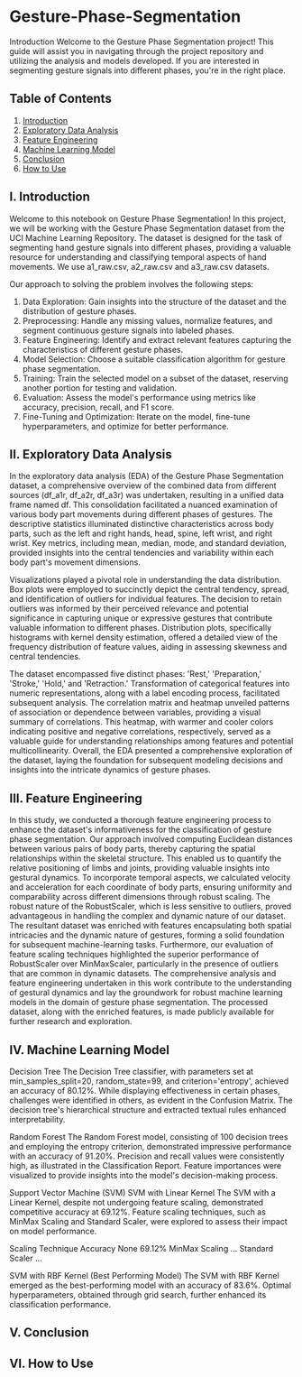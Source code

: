 # Gesture-Phase-Segmentation
Introduction
Welcome to the Gesture Phase Segmentation project! This guide will assist you in navigating through the project repository and utilizing the analysis and models developed. If you are interested in segmenting gesture signals into different phases, you're in the right place.

## Table of Contents

1. [Introduction](#i-introduction)
2. [Exploratory Data Analysis](#iii-exploratory-data-analysis)
3. [Feature Engineering](#iv-feature-engineering)
4. [Machine Learning Model](#v-machine-learning-model)
5. [Conclusion](#vi-conclusion)
6. [How to Use](#vii-how-to-use)

## I. Introduction
Welcome to this notebook on Gesture Phase Segmentation! In this project, we will be working with the Gesture Phase Segmentation dataset from the UCI Machine Learning Repository. The dataset is designed for the task of segmenting hand gesture signals into different phases, providing a valuable resource for understanding and classifying temporal aspects of hand movements. We use a1_raw.csv, a2_raw.csv and a3_raw.csv datasets.

Our approach to solving the problem involves the following steps:
   1. Data Exploration: Gain insights into the structure of the dataset and the distribution of gesture phases.
   2. Preprocessing: Handle any missing values, normalize features, and segment continuous gesture signals into labeled phases.
   3. Feature Engineering: Identify and extract relevant features capturing the characteristics of different gesture phases.
   4. Model Selection: Choose a suitable classification algorithm for gesture phase segmentation.
   5. Training: Train the selected model on a subset of the dataset, reserving another portion for testing and validation.
   6. Evaluation: Assess the model's performance using metrics like accuracy, precision, recall, and F1 score.
   7. Fine-Tuning and Optimization: Iterate on the model, fine-tune hyperparameters, and optimize for better performance.

## II. Exploratory Data Analysis

In the exploratory data analysis (EDA) of the Gesture Phase Segmentation dataset, a comprehensive overview of the combined data from different sources (df_a1r, df_a2r, df_a3r) was undertaken, resulting in a unified data frame named df. This consolidation facilitated a nuanced examination of various body part movements during different phases of gestures. The descriptive statistics illuminated distinctive characteristics across body parts, such as the left and right hands, head, spine, left wrist, and right wrist. Key metrics, including mean, median, mode, and standard deviation, provided insights into the central tendencies and variability within each body part's movement dimensions.

Visualizations played a pivotal role in understanding the data distribution. Box plots were employed to succinctly depict the central tendency, spread, and identification of outliers for individual features. The decision to retain outliers was informed by their perceived relevance and potential significance in capturing unique or expressive gestures that contribute valuable information to different phases. Distribution plots, specifically histograms with kernel density estimation, offered a detailed view of the frequency distribution of feature values, aiding in assessing skewness and central tendencies.

The dataset encompassed five distinct phases: 'Rest,' 'Preparation,' 'Stroke,' 'Hold,' and 'Retraction.' Transformation of categorical features into numeric representations, along with a label encoding process, facilitated subsequent analysis. The correlation matrix and heatmap unveiled patterns of association or dependence between variables, providing a visual summary of correlations. This heatmap, with warmer and cooler colors indicating positive and negative correlations, respectively, served as a valuable guide for understanding relationships among features and potential multicollinearity. Overall, the EDA presented a comprehensive exploration of the dataset, laying the foundation for subsequent modeling decisions and insights into the intricate dynamics of gesture phases.

## III. Feature Engineering 
In this study, we conducted a thorough feature engineering process to enhance the dataset's informativeness for the classification of gesture phase segmentation. Our approach involved computing Euclidean distances between various pairs of body parts, thereby capturing the spatial relationships within the skeletal structure. This enabled us to quantify the relative positioning of limbs and joints, providing valuable insights into gestural dynamics. To incorporate temporal aspects, we calculated velocity and acceleration for each coordinate of body parts, ensuring uniformity and comparability across different dimensions through robust scaling. The robust nature of the RobustScaler, which is less sensitive to outliers, proved advantageous in handling the complex and dynamic nature of our dataset. The resultant dataset was enriched with features encapsulating both spatial intricacies and the dynamic nature of gestures, forming a solid foundation for subsequent machine-learning tasks. Furthermore, our evaluation of feature scaling techniques highlighted the superior performance of RobustScaler over MinMaxScaler, particularly in the presence of outliers that are common in dynamic datasets. The comprehensive analysis and feature engineering undertaken in this work contribute to the understanding of gestural dynamics and lay the groundwork for robust machine learning models in the domain of gesture phase segmentation. The processed dataset, along with the enriched features, is made publicly available for further research and exploration.

## IV. Machine Learning Model
Decision Tree
The Decision Tree classifier, with parameters set at min_samples_split=20, random_state=99, and criterion='entropy', achieved an accuracy of 80.12%. While displaying effectiveness in certain phases, challenges were identified in others, as evident in the Confusion Matrix. The decision tree's hierarchical structure and extracted textual rules enhanced interpretability.

Random Forest
The Random Forest model, consisting of 100 decision trees and employing the entropy criterion, demonstrated impressive performance with an accuracy of 91.20%. Precision and recall values were consistently high, as illustrated in the Classification Report. Feature importances were visualized to provide insights into the model's decision-making process.

Support Vector Machine (SVM)
SVM with Linear Kernel
The SVM with a Linear Kernel, despite not undergoing feature scaling, demonstrated competitive accuracy at 69.12%. Feature scaling techniques, such as MinMax Scaling and Standard Scaler, were explored to assess their impact on model performance.

Scaling Technique	Accuracy
None	69.12%
MinMax Scaling	...
Standard Scaler	...

SVM with RBF Kernel (Best Performing Model)
The SVM with RBF Kernel emerged as the best-performing model with an accuracy of 83.6%. Optimal hyperparameters, obtained through grid search, further enhanced its classification performance.
## V. Conclusion 

## VI. How to Use

